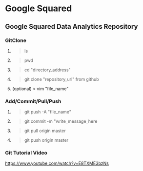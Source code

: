 # Google Squared

## Google Squared Data Analytics Repository

### GitClone
1. > ls

2. > pwd

3. > cd "directory_address"

4. > git clone "repository_url" from github

5. (optional) > vim "file_name"

### Add/Commit/Pull/Push
1. > git push -A "file_name"

2. > git commit -m "write_message_here

3. > git pull origin master

4. > git push origin master

### Git Tutorial Video

https://www.youtube.com/watch?v=E8TXME3bzNs
